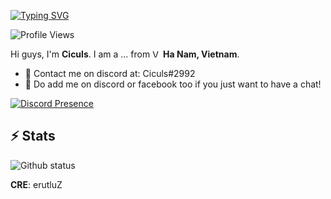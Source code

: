[![Typing SVG](https://readme-typing-svg.herokuapp.com?font=San+Francisco&pause=1000&color=15F7C7&vCenter=true&width=435&lines=Hey+!+I'm+Ciculs+%2C+Welcome+to+My+Repo)](https://github.com/Ciculs)

![Profile Views](https://komarev.com/ghpvc/?username=Ciculs&color=53ed6b&style=flat-square)

Hi guys, I'm **Ciculs**. I am a ... from <img alt="Vietnamese Flag" src="https://cdn.countryflags.com/thumbs/vietnam/flag-400.png" width="13" /> **Ha Nam, Vietnam**.

- 💼 Contact me on discord at: Ciculs#2992
- 💬 Do add me on discord or facebook too if you just want to have a chat!

[![Discord Presence](https://lanyard.cnrad.dev/api/697320993621803088)](https://discord.com/users/697320993621803088)

<h2>⚡ Stats</h2>

<!--START_SECTION:waka-->
<!--END_SECTION:waka-->

<p align="left">
  <img src="https://github-readme-stats-five-lyart.vercel.app/api?username=Ciculs&show_icons=true&layout=compact&theme=react&hide_border=true" alt="Github status" />
</p>

**CRE**: erutluZ
